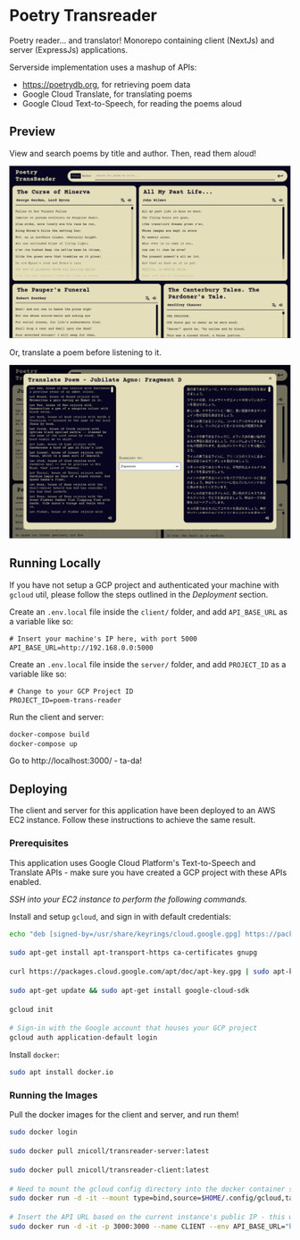 # Poetry Transreader

Poetry reader... and translator! Monorepo containing client (NextJs) and server (ExpressJs) applications.

Serverside implementation uses a mashup of APIs:
- https://poetrydb.org, for retrieving poem data
- Google Cloud Translate, for translating poems
- Google Cloud Text-to-Speech, for reading the poems aloud

## Preview
View and search poems by title and author. Then, read them aloud!

<img src="content/screenshot1.png" width="700">

Or, translate a poem before listening to it.

<img src="content/screenshot2.png" width="700">

## Running Locally

If you have not setup a GCP project and authenticated your machine with `gcloud` util, please follow the steps outlined in the _Deployment_ section.

Create an `.env.local` file inside the `client/` folder, and add `API_BASE_URL` as a variable like so:

```.env
# Insert your machine's IP here, with port 5000
API_BASE_URL=http://192.168.0.0:5000
```

Create an `.env.local` file inside the `server/` folder, and add `PROJECT_ID` as a variable like so:

```.env
# Change to your GCP Project ID
PROJECT_ID=poem-trans-reader
```

Run the client and server:

```sh
docker-compose build
docker-compose up
```

Go to http://localhost:3000/ - ta-da!

## Deploying

The client and server for this application have been deployed to an AWS EC2 instance. Follow these instructions to achieve the same result.

### Prerequisites

This application uses Google Cloud Platform's Text-to-Speech and Translate APIs - make sure you have created a GCP project with these APIs enabled.

_SSH into your EC2 instance to perform the following commands._

Install and setup `gcloud`, and sign in with default credentials:

```sh
echo "deb [signed-by=/usr/share/keyrings/cloud.google.gpg] https://packages.cloud.google.com/apt cloud-sdk main" | sudo tee -a /etc/apt/sources.list.d/google-cloud-sdk.list

sudo apt-get install apt-transport-https ca-certificates gnupg

curl https://packages.cloud.google.com/apt/doc/apt-key.gpg | sudo apt-key --keyring /usr/share/keyrings/cloud.google.gpg add -

sudo apt-get update && sudo apt-get install google-cloud-sdk

gcloud init

# Sign-in with the Google account that houses your GCP project
gcloud auth application-default login
```

Install `docker`:

```sh
sudo apt install docker.io
```

### Running the Images

Pull the docker images for the client and server, and run them!

```sh
sudo docker login

sudo docker pull znicoll/transreader-server:latest

sudo docker pull znicoll/transreader-client:latest

# Need to mount the gcloud config directory into the docker container so that the API can authenticate with Google Cloud
sudo docker run -d -it --mount type=bind,source=$HOME/.config/gcloud,target=/root/.config/gcloud -p 5000:5000 --name SERVER znicoll/transreader-server

# Insert the API URL based on the current instance's public IP - this will change every time another EC2 is spun up, for example
sudo docker run -d -it -p 3000:3000 --name CLIENT --env API_BASE_URL="http://<instance_public_ip>:5000" znicoll/transreader-client

```
